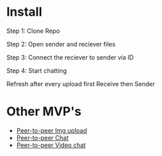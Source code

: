 # Install

Step 1: Clone Repo

Step 2: Open sender and reciever files

Step 3: Connect the reciever to sender via ID

Step 4: Start chatting

Refresh after every upload first Receive then Sender

# Other MVP's
* [Peer-to-peer Img upload](https://github.com/SickMediaS6/peerJS-img)
* [Peer-to-peer Chat](https://github.com/SickMediaS6/peerJS-text)
* [Peer-to-peer Video chat](https://github.com/SickMediaS6/peerJS-video)
